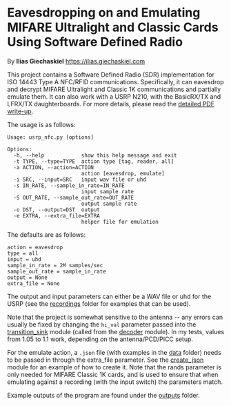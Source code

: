 # Eavesdropping on and Emulating MIFARE Ultralight and Classic Cards Using Software Defined Radio

By **Ilias Giechaskiel** https://ilias.giechaskiel.com

This project contains a Software Defined Radio (SDR) implementation for ISO 14443 Type A NFC/RFID communications. Specifically, it can eavesdrop and decrypt MIFARE Ultralight and Classic 1K communications and partially emulate them. It can also work with a USRP N210, with the BasicRX/TX and LFRX/TX daughterboards. For more details, please read the [detailed PDF write-up](report/report.pdf).


The usage is as follows:
```
Usage: usrp_nfc.py [options]

Options:
  -h, --help            show this help message and exit
  -t TYPE, --type=TYPE  action type [tag, reader, all]
  -a ACTION, --action=ACTION
                        action [eavesdrop, emulate]
  -i SRC, --input=SRC   input wav file or uhd
  -s IN_RATE, --sample_in_rate=IN_RATE
                        input sample rate
  -S OUT_RATE, --sample_out_rate=OUT_RATE
                        output sample rate
  -o DST, --output=DST  output
  -e EXTRA, --extra_file=EXTRA
                        helper file for emulation
```               
						
The defaults are as follows:
```
action = eavesdrop
type = all
input = uhd
sample_in_rate = 2M samples/sec
sample_out_rate = sample_in_rate
output = None
extra_file = None
```

The output and input parameters can either be a WAV file or uhd for the USRP (see the [recordings](recordings) folder for examples that can be used).

Note that the project is somewhat sensitive to the antenna -- any errors can usually be fixed by changing the `hi_val` parameter passed into the [transition_sink](code/transition_sink.py) module (called from the [decoder](code/decoder.py) module). In my tests, values from 1.05 to 1.1 work, depending on the antenna/PCD/PICC setup.

For the emulate action, a `.json` file (with examples in the [data](data) folder) needs to be passed in through the extra_file parameter. See the [create_json](code/create_json.py) module for an example of how to create it. Note that the rands parameter is only needed for MIFARE Classic 1K cards, and is used to ensure that when emulating against a recording (with the input switch) the parameters match. 

Example outputs of the program are found under the [outputs](outputs) folder.
